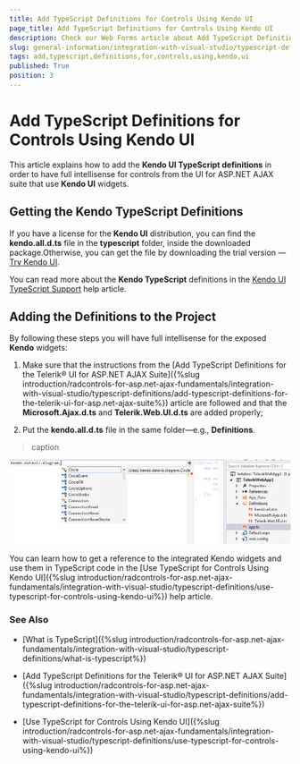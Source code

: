```yaml
---
title: Add TypeScript Definitions for Controls Using Kendo UI
page_title: Add TypeScript Definitions for Controls Using Kendo UI
description: Check our Web Forms article about Add TypeScript Definitions for Controls Using Kendo UI.
slug: general-information/integration-with-visual-studio/typescript-definitions/add-typescript-definitions-for-controls-using-kendo-ui
tags: add,typescript,definitions,for,controls,using,kendo,ui
published: True
position: 3
---
```


# Add TypeScript Definitions for Controls Using Kendo UI



This article explains how to add the **Kendo UI TypeScript definitions** in order to	have full intellisense for controls from the UI for ASP.NET AJAX suite that use **Kendo UI** widgets.

## Getting the Kendo TypeScript Definitions

If you have a license for the **Kendo UI** distribution, you can find the **kendo.all.d.ts** file in the **typescript** folder, inside the downloaded package.Otherwise, you can get the file by downloading the trial version — [Try Kendo UI](https://www.telerik.com/download/kendo-ui).

You can read more about the **Kendo TypeScript** definitions in the [Kendo UI TypeScript Support](https://docs.telerik.com/kendo-ui/typescript) help article.

## Adding the Definitions to the Project

By following these steps you will have full intellisense for the exposed **Kendo** widgets:

1. Make sure that the instructions from the [Add TypeScript Definitions for the Telerik® UI for ASP.NET AJAX Suite]({%slug introduction/radcontrols-for-asp.net-ajax-fundamentals/integration-with-visual-studio/typescript-definitions/add-typescript-definitions-for-the-telerik-ui-for-asp.net-ajax-suite%}) article are followed and that the **Microsoft.Ajax.d.ts** and **Telerik.Web.UI.d.ts** are added properly;

1. Put the **kendo.all.d.ts** file in the same folder—e.g., **Definitions**.
>caption 

![typescript-using-kendo-definitions](images/typescript-using-kendo-definitions.png)

You can learn how to get a reference to the	integrated Kendo widgets and use them in TypeScript code in the	[Use TypeScript for Controls Using Kendo UI]({%slug introduction/radcontrols-for-asp.net-ajax-fundamentals/integration-with-visual-studio/typescript-definitions/use-typescript-for-controls-using-kendo-ui%}) help article.

### See Also

 * [What is TypeScript]({%slug introduction/radcontrols-for-asp.net-ajax-fundamentals/integration-with-visual-studio/typescript-definitions/what-is-typescript%})

 * [Add TypeScript Definitions for the Telerik® UI for ASP.NET AJAX Suite]({%slug introduction/radcontrols-for-asp.net-ajax-fundamentals/integration-with-visual-studio/typescript-definitions/add-typescript-definitions-for-the-telerik-ui-for-asp.net-ajax-suite%})

 * [Use TypeScript for Controls Using Kendo UI]({%slug introduction/radcontrols-for-asp.net-ajax-fundamentals/integration-with-visual-studio/typescript-definitions/use-typescript-for-controls-using-kendo-ui%})
